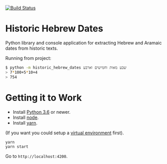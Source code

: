 [![Build Status](https://travis-ci.com/UUDigitalHumanitieslab/historic-hebrew-dates.svg?token=gbE1yWiPSuz64uDZEWzs&branch=develop)](https://travis-ci.com/UUDigitalHumanitieslab/historic-hebrew-dates)

# Historic Hebrew Dates

Python library and console application for extracting Hebrew and Aramaic dates from historic texts.

Running from project:

```bash
$ python -m historic_hebrew_dates שבע מאות וחמישים וארבע
> 7*100+5*10+4
> 754
```

# Getting it to Work

* Install [Python 3.6](https://www.python.org) or newer.
* Install [node](https://nodejs.org).
* Install [yarn](https://yarnpkg.com).

(If you want you could setup a [virtual environment](https://virtualenv.pypa.io) first).

```
yarn
yarn start
```

Go to `http://localhost:4200`.
